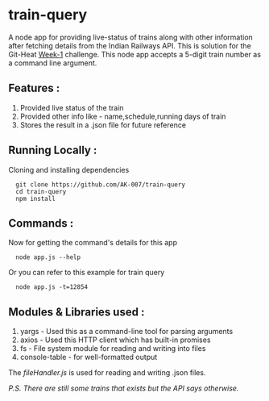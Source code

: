 # train-query
A node app for providing live-status of trains along with other information after fetching details from the Indian Railways API.
This is solution for the Git-Heat [Week-1](https://github.com/ietbitmesra/Git-Heat/tree/master/Week-1) challenge. This node app accepts a 5-digit train number as a command line argument.

## Features :
1. Provided live status of the train
2. Provided other info like - name,schedule,running days of train
3. Stores the result in a .json file for future reference

## Running Locally :
Cloning and installing dependencies
```
  git clone https://github.com/AK-007/train-query
  cd train-query
  npm install
```
## Commands :
Now for getting the command's details for this app 
```
  node app.js --help
```
Or you can refer to this example for train query
```
  node app.js -t=12854
```
## Modules & Libraries used :
1. yargs - Used this as a command-line tool for parsing arguments
2. axios - Used this HTTP client which has built-in promises
3. fs - File system module for reading and writing into files
4. console-table - for well-formatted output

The *fileHandler.js* is used for reading and writing .json files.

*P.S. There are still some trains that exists but the API says otherwise.*
